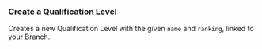 ### Create a Qualification Level 

Creates a new Qualification Level with the given `name` and `ranking`, linked to your Branch.
